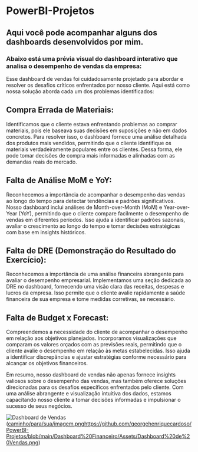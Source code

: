 # PowerBI-Projetos

## Aqui você pode acompanhar alguns dos dashboards desenvolvidos por mim.

### Abaixo está uma prévia visual do dashboard interativo que analisa o desempenho de vendas da empresa:

Esse dashboard de vendas foi cuidadosamente projetado para abordar e resolver os desafios críticos enfrentados por nosso cliente. Aqui está como nossa solução aborda cada um dos problemas identificados:

## Compra Errada de Materiais:

Identificamos que o cliente estava enfrentando problemas ao comprar materiais, pois ele baseava suas decisões em suposições e não em dados concretos.
Para resolver isso, o dashboard fornece uma análise detalhada dos produtos mais vendidos, permitindo que o cliente identifique os materiais verdadeiramente populares entre os clientes. Dessa forma, ele pode tomar decisões de compra mais informadas e alinhadas com as demandas reais do mercado.

## Falta de Análise MoM e YoY:

Reconhecemos a importância de acompanhar o desempenho das vendas ao longo do tempo para detectar tendências e padrões significativos.
Nosso dashboard inclui análises de Month-over-Month (MoM) e Year-over-Year (YoY), permitindo que o cliente compare facilmente o desempenho de vendas em diferentes períodos. Isso ajuda a identificar padrões sazonais, avaliar o crescimento ao longo do tempo e tomar decisões estratégicas com base em insights históricos.

## Falta de DRE (Demonstração do Resultado do Exercício):

Reconhecemos a importância de uma análise financeira abrangente para avaliar o desempenho empresarial.
Implementamos uma seção dedicada ao DRE no dashboard, fornecendo uma visão clara das receitas, despesas e lucros da empresa. Isso permite que o cliente avalie rapidamente a saúde financeira de sua empresa e tome medidas corretivas, se necessário.

## Falta de Budget x Forecast:

Compreendemos a necessidade do cliente de acompanhar o desempenho em relação aos objetivos planejados.
Incorporamos visualizações que comparam os valores orçados com as previsões reais, permitindo que o cliente avalie o desempenho em relação às metas estabelecidas. Isso ajuda a identificar discrepâncias e ajustar estratégias conforme necessário para alcançar os objetivos financeiros.

Em resumo, nosso dashboard de vendas não apenas fornece insights valiosos sobre o desempenho das vendas, mas também oferece soluções direcionadas para os desafios específicos enfrentados pelo cliente. Com uma análise abrangente e visualização intuitiva dos dados, estamos capacitando nosso cliente a tomar decisões informadas e impulsionar o sucesso de seus negócios.

![Dashboard de Vendas](https://app.powerbi.com/reportEmbed?reportId=aa3774b3-a169-4545-9e37-f1a278dc20ad&autoAuth=true&ctid=2d2d531a-2b9f-4727-b685-753cb31db710)([caminho/para/sua/imagem.png](https://github.com/georgehenriquecardoso/PowerBI-Projetos/blob/main/Dashboard%20Financeiro/Assets/Dashboard%20de%20Vendas.png)https://github.com/georgehenriquecardoso/PowerBI-Projetos/blob/main/Dashboard%20Financeiro/Assets/Dashboard%20de%20Vendas.png)

